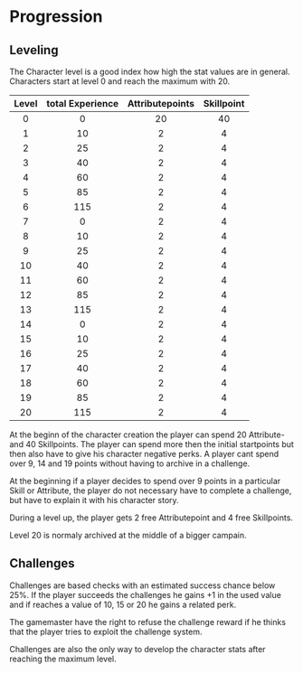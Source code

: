 # Progression

## Leveling

The Character level is a good index how high the stat values are in general.
Characters start at level 0 and reach the maximum with 20.

| Level | total Experience | Attributepoints | Skillpoint |
|:-----:|:----------------:|:---------------:|:----------:|
|   0   |       0          |   20            |     40     |
|   1   |       10         |   2             |     4      |
|   2   |       25         |   2             |     4      |
|   3   |       40         |   2             |     4      |
|   4   |       60         |   2             |     4      |
|   5   |       85         |   2             |     4      |
|   6   |       115        |   2             |     4      |
|   7   |       0          |   2             |     4      |
|   8   |       10         |   2             |     4      |
|   9   |       25         |   2             |     4      |
|  10   |       40         |   2             |     4      |
|  11   |       60         |   2             |     4      |
|  12   |       85         |   2             |     4      |
|  13   |       115        |   2             |     4      |
|  14   |       0          |   2             |     4      |
|  15   |       10         |   2             |     4      |
|  16   |       25         |   2             |     4      |
|  17   |       40         |   2             |     4      |
|  18   |       60         |   2             |     4      |
|  19   |       85         |   2             |     4      |
|  20   |       115        |   2             |     4      |

At the beginn of the character creation the player can spend 20 Attribute- and 40 Skillpoints.
The player can spend more then the initial startpoints but then also have to give his character negative perks.
A player cant spend over 9, 14 and 19 points without having to archive in a challenge.

At the beginning if a player decides to spend over 9 points in a particular Skill or Attribute, the player do not necessary have to complete a challenge, but have to explain it with his character story.

During a level up, the player gets 2 free Attributepoint and 4 free Skillpoints.

Level 20 is normaly archived at the middle of a bigger campain.

## Challenges
Challenges are based checks with an estimated success chance below 25%.
If the player succeeds the challenges he gains +1 in the used value and if reaches a value of 10, 15 or 20 he gains a related perk.

The gamemaster have the right to refuse the challenge reward if he thinks that the player tries to exploit the challenge system.

Challenges are also the only way to develop the character stats after reaching the maximum level.



